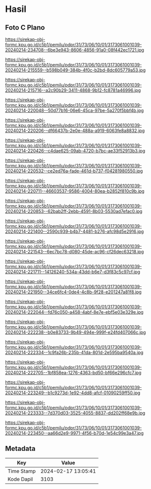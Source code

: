 # Hasil

## Foto C Plano

https://sirekap-obj-formc.kpu.go.id/c5b1/pemilu/pdpr/31/73/06/10/01/3173061001039-20240214-234708--6be3e943-8606-4856-91a0-08f442ec1721.jpg

https://sirekap-obj-formc.kpu.go.id/c5b1/pemilu/pdpr/31/73/06/10/01/3173061001039-20240214-215559--b598b049-384b-4f0c-b2bd-8dc605779a53.jpg

https://sirekap-obj-formc.kpu.go.id/c5b1/pemilu/pdpr/31/73/06/10/01/3173061001039-20240214-215716--a2c90b29-3411-4868-9b12-fc8781a46996.jpg

https://sirekap-obj-formc.kpu.go.id/c5b1/pemilu/pdpr/31/73/06/10/01/3173061001039-20240214-220048--50d77b16-06e6-45ca-97be-5a270f5bbf4b.jpg

https://sirekap-obj-formc.kpu.go.id/c5b1/pemilu/pdpr/31/73/06/10/01/3173061001039-20240214-220206--df66437b-2e0e-488a-a919-6063fe8a8832.jpg

https://sirekap-obj-formc.kpu.go.id/c5b1/pemilu/pdpr/31/73/06/10/01/3173061001039-20240214-220426--c4dae625-09ab-4720-b7bc-ae33f52913b3.jpg

https://sirekap-obj-formc.kpu.go.id/c5b1/pemilu/pdpr/31/73/06/10/01/3173061001039-20240214-220532--ce2ed76a-fade-461d-b737-f04281980550.jpg

https://sirekap-obj-formc.kpu.go.id/c5b1/pemilu/pdpr/31/73/06/10/01/3173061001039-20240214-220711--46603537-9586-4004-80ea-b2852f810c9b.jpg

https://sirekap-obj-formc.kpu.go.id/c5b1/pemilu/pdpr/31/73/06/10/01/3173061001039-20240214-220853--62bab2ff-2ebb-4591-8b03-5530ad7efac0.jpg

https://sirekap-obj-formc.kpu.go.id/c5b1/pemilu/pdpr/31/73/06/10/01/3173061001039-20240214-221400--2590c939-b4b7-4481-b276-afc98d5e2916.jpg

https://sirekap-obj-formc.kpu.go.id/c5b1/pemilu/pdpr/31/73/06/10/01/3173061001039-20240214-221543--6ec7bc78-d080-45de-ac96-cf26dec63218.jpg

https://sirekap-obj-formc.kpu.go.id/c5b1/pemilu/pdpr/31/73/06/10/01/3173061001039-20240214-221711--14126240-534a-43dd-b6e7-d3f83c5c97cf.jpg

https://sirekap-obj-formc.kpu.go.id/c5b1/pemilu/pdpr/31/73/06/10/01/3173061001039-20240214-221950--34ce6fc4-0de4-4c8b-9f28-e201247a81f8.jpg

https://sirekap-obj-formc.kpu.go.id/c5b1/pemilu/pdpr/31/73/06/10/01/3173061001039-20240214-222044--fd76c050-a458-4abf-8e7e-ebf5e03e329e.jpg

https://sirekap-obj-formc.kpu.go.id/c5b1/pemilu/pdpr/31/73/06/10/01/3173061001039-20240214-222238--b0e83733-9b49-494e-999f-e24fd407066c.jpg

https://sirekap-obj-formc.kpu.go.id/c5b1/pemilu/pdpr/31/73/06/10/01/3173061001039-20240214-222334--1c9fa26b-235b-41da-801d-2e595ba9540a.jpg

https://sirekap-obj-formc.kpu.go.id/c5b1/pemilu/pdpr/31/73/06/10/01/3173061001039-20240214-222705--1bf858ea-1276-4363-bd50-bf66e296cfc7.jpg

https://sirekap-obj-formc.kpu.go.id/c5b1/pemilu/pdpr/31/73/06/10/01/3173061001039-20240214-223249--b1c9273d-1e92-4dd8-afcf-01090259ff50.jpg

https://sirekap-obj-formc.kpu.go.id/c5b1/pemilu/pdpr/31/73/06/10/01/3173061001039-20240214-223333--7d370d03-3525-4055-8837-dd202ff68e9b.jpg

https://sirekap-obj-formc.kpu.go.id/c5b1/pemilu/pdpr/31/73/06/10/01/3173061001039-20240214-223450--aa66d2e9-9971-4f56-b70d-1e54c99e3a47.jpg


## Metadata

| Key        | Value               |
| ---------- | ------------------- |
| Time Stamp | 2024-02-17 13:05:41 |
| Kode Dapil | 3103                |



